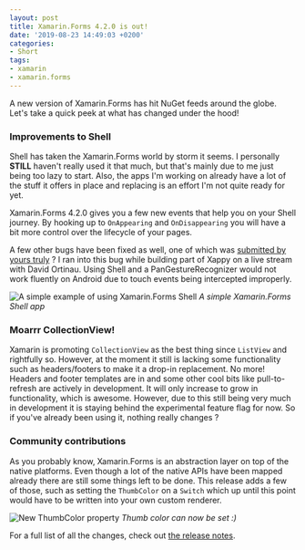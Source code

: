 ```yaml
---
layout: post
title: Xamarin.Forms 4.2.0 is out!
date: '2019-08-23 14:49:03 +0200'
categories:
- Short
tags:
- xamarin
- xamarin.forms
---
```


A new version of Xamarin.Forms has hit NuGet feeds around the globe. Let's take a quick peek at what has changed under the hood!

 

### Improvements to Shell

Shell has taken the Xamarin.Forms world by storm it seems. I personally **STILL** haven't really used it that much, but that's mainly due to me just being too lazy to start. Also, the apps I'm working on already have a lot of the stuff it offers in place and replacing is an effort I'm not quite ready for yet.

Xamarin.Forms 4.2.0 gives you a few new events that help you on your Shell journey. By hooking up to `OnAppearing` and `OnDisappearing` you will have a bit more control over the lifecycle of your pages.

A few other bugs have been fixed as well, one of which was [submitted by yours truly](https://github.com/xamarin/Xamarin.Forms/issues/6060) ? I ran into this bug while building part of Xappy on a live stream with David Ortinau. Using Shell and a PanGestureRecognizer would not work fluently on Android due to touch events being intercepted improperly.

![A simple example of using Xamarin.Forms Shell](http://devblogs.microsoft.com/xamarin/wp-content/uploads/sites/44/2019/05/Scenarios-for-Shell.png)
*A simple Xamarin.Forms Shell app*

### Moarrr CollectionView!

Xamarin is promoting `CollectionView` as the best thing since `ListView` and rightfully so. However, at the moment it still is lacking some functionality such as headers/footers to make it a drop-in replacement. No more! Headers and footer templates are in and some other cool bits like pull-to-refresh are actively in development. It will only increase to grow in functionality, which is awesome. However, due to this still being very much in development it is staying behind the experimental feature flag for now. So if you've already been using it, nothing really changes ?

###  Community contributions

As you probably know, Xamarin.Forms is an abstraction layer on top of the native platforms. Even though a lot of the native APIs have been mapped already there are still some things left to be done. This release adds a few of those, such as setting the `ThumbColor` on a `Switch` which up until this point would have to be written into your own custom renderer.

![New ThumbColor property](http://devblogs.microsoft.com/xamarin/wp-content/uploads/sites/44/2019/08/Thumb.png)
*Thumb color can now be set :)*

For a full list of all the changes, check out [the release notes](https://docs.microsoft.com/nl-nl/xamarin/xamarin-forms/release-notes/4.2/4.2.0).


